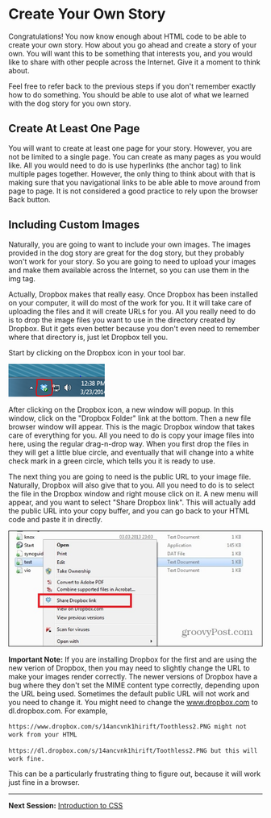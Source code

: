 # Create Your Own Story

Congratulations!  You now know enough about HTML code to be able to create your own story.  How about you go ahead and create a story of your own.  You will want this to be something that interests you, and you would like to share with other people across the Internet.  Give it a moment to think about.  

Feel free to refer back to the previous steps if you don't remember exactly how to do something.  You should be able to use alot of what we learned with the dog story for you own story.  

## Create At Least One Page

You will want to create at least one page for your story.  However, you are not be limited to a single page.  You can create as many pages as you would like.  All you would need to do is use hyperlinks (the anchor tag) to link multiple pages together.  However, the only thing to think about with that is making sure that you navigational links to be able able to move around from page to page.  It is not considered a good practice to rely upon the browser Back button.  

## Including Custom Images

Naturally, you are going to want to include your own images.  The images provided in the dog story are great for the dog story, but they probably won't work for your story.  So you are going to need to upload your images and make them available across the Internet, so you can use them in the img tag.  

Actually, Dropbox makes that really easy.  Once Dropbox has been installed on your computer, it will do most of the work for you.  It it will take care of uploading the files and it will create URLs for you.  All you really need to do is to drop the image files you want to use in the directory created by Dropbox.  But it gets even better because you don't even need to remember where that directory is, just let Dropbox tell you.  

Start by clicking on the Dropbox icon in your tool bar.

![Dropbox Toolbar](https://raw.githubusercontent.com/TriValleyCoderDojo/beginner-web/master/screenshots/dropbox_1.PNG)

After clicking on the Dropbox icon, a new window will popup.  In this window, click on the "Dropbox Folder" link at the bottom.  Then a new file browser window will appear.  This is the magic Dropbox window that takes care of everything for you.  All you need to do is copy your image files into here, using the regular drag-n-drop way.  When you first drop the files in they will get a little blue circle, and eventually that will change into a white check mark in a green circle, which tells you it is ready to use.  

The next thing you are going to need is the public URL to your image file.  Naturally, Dropbox will also give that to you.  All you need to do is to select the file in the Dropbox window and right mouse click on it.  A new menu will appear, and you want to select "Share Dropbox link".  This will actually add the public URL into your copy buffer, and you can go back to your HTML code and paste it in directly.  

![Dropbox Toolbar](https://raw.githubusercontent.com/TriValleyCoderDojo/beginner-web/master/screenshots/dropbox_2.jpg)

**Important Note:** If you are installing Dropbox for the first and are using the new verion of Dropbox, then you may need to slightly change the URL to make your images render correctly.  The newer versions of Dropbox have a bug where they don't set the MIME content type correctly, depending upon the URL being used.  Sometimes the default public URL will not work and you need to change it.  You might need to change the www.dropbox.com to dl.dropbox.com.  For example, 

    https://www.dropbox.com/s/14ancvnk1hirift/Toothless2.PNG might not work from your HTML

    https://dl.dropbox.com/s/14ancvnk1hirift/Toothless2.PNG but this will work fine.  

This can be a particularly frustrating thing to figure out, because it will work just fine in a browser.


--------

**Next Session:** [Introduction to CSS](https://github.com/TriValleyCoderDojo/beginner-web/tree/master/session2)
